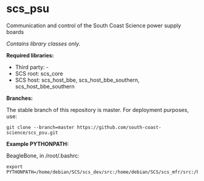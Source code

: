 # scs_psu
Communication and control of the South Coast Science power supply boards

_Contains library classes only._


**Required libraries:** 

* Third party: -
* SCS root: scs_core
* SCS host: scs_host_bbe, scs_host_bbe_southern, scs_host_bbe_southern


**Branches:**

The stable branch of this repository is master. For deployment purposes, use:

    git clone --branch=master https://github.com/south-coast-science/scs_psu.git


**Example PYTHONPATH:**

BeagleBone, in /root/.bashrc:

    export PYTHONPATH=/home/debian/SCS/scs_dev/src:/home/debian/SCS/scs_mfr/src:/home/debian/SCS/scs_psu/src:/home/debian/SCS/scs_comms_ge910/src:/home/debian/SCS/scs_dfe_eng/src:/home/debian/SCS/scs_host_bbe/src:/home/debian/SCS/scs_core/src:$PYTHONPATH
